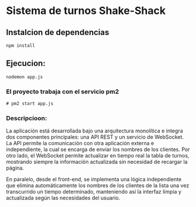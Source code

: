# Sistema de turnos Shake-Shack

## Instalcion de dependencias
```
npm install
```
## Ejecucion:
```
nodemon app.js
```
### El proyecto trabaja con el servicio pm2 
```
# pm2 start app.js
```

### Descripcioon:
La aplicación está desarrollada bajo una arquitectura monolítica e integra dos componentes principales: una API REST y un servicio de WebSocket. La API permite la comunicación con otra aplicación externa e independiente, la cual se encarga de enviar los nombres de los clientes. Por otro lado, el WebSocket permite actualizar en tiempo real la tabla de turnos, mostrando siempre la información actualizada sin necesidad de recargar la página.

En paralelo, desde el front-end, se implementa una lógica independiente que elimina automáticamente los nombres de los clientes de la lista una vez transcurrido un tiempo determinado, manteniendo así la interfaz limpia y actualizada según las necesidades del usuario. 
